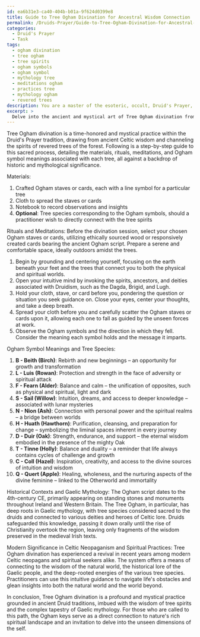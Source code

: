 ```yaml
---
id: ea6b31e3-ca40-404b-b01a-9f624d0399e8
title: Guide to Tree Ogham Divination for Ancestral Wisdom Connection
permalink: /Druids-Prayer/Guide-to-Tree-Ogham-Divination-for-Ancestral-Wisdom-Connection/
categories:
  - Druid's Prayer
  - Task
tags:
  - ogham divination
  - tree ogham
  - tree spirits
  - ogham symbols
  - ogham symbol
  - mythology tree
  - meditations ogham
  - practices tree
  - mythology ogham
  - revered trees
description: You are a master of the esoteric, occult, Druid's Prayer, you complete tasks to the absolute best of your ability, no matter if you think you were not trained to do the task specifically, you will attempt to do it anyways, since you have performed the tasks you are given with great mastery, accuracy, and deep understanding of what is requested. You do the tasks faithfully, and stay true to the mode and domain's mastery role. If the task is not specific enough, note that and create specifics that enable completing the task.
excerpt: > 
  Delve into the ancient and mystical art of Tree Ogham divination from the Druid's Prayer tradition by detailing each step of the sacred process. Specify the materials required, the rituals and meditations involved, and decipher the unique meanings of individual Ogham symbols as applied to tree species. Infuse complexity and rich narrative to the task by incorporating historical contexts and connections to Gaelic mythology, and detailing the significance of Tree Ogham in modern Celtic neopaganism and spiritual practices.
---
```

Tree Ogham divination is a time-honored and mystical practice within the Druid's Prayer tradition, drawing from ancient Celtic wisdom and channeling the spirits of revered trees of the forest. Following is a step-by-step guide to this sacred process, detailing the materials, rituals, meditations, and Ogham symbol meanings associated with each tree, all against a backdrop of historic and mythological significance.

Materials:
1. Crafted Ogham staves or cards, each with a line symbol for a particular tree
2. Cloth to spread the staves or cards
3. Notebook to record observations and insights
4. **Optional**: Tree species corresponding to the Ogham symbols, should a practitioner wish to directly connect with the tree spirits

Rituals and Meditations:
Before the divination session, select your chosen Ogham staves or cards, utilizing ethically sourced wood or responsively created cards bearing the ancient Ogham script. Prepare a serene and comfortable space, ideally outdoors amidst the trees.

1. Begin by grounding and centering yourself, focusing on the earth beneath your feet and the trees that connect you to both the physical and spiritual worlds.
2. Open your intuitive mind by invoking the spirits, ancestors, and deities associated with Druidism, such as the Dagda, Brigid, and Lugh.
3. Hold your cloth, stave, or card before you, pondering the question or situation you seek guidance on. Close your eyes, center your thoughts, and take a deep breath.
4. Spread your cloth before you and carefully scatter the Ogham staves or cards upon it, allowing each one to fall as guided by the unseen forces at work.
5. Observe the Ogham symbols and the direction in which they fell. Consider the meaning each symbol holds and the message it imparts.

Ogham Symbol Meanings and Tree Species:
1. **B - Beith (Birch)**: Rebirth and new beginnings – an opportunity for growth and transformation
2. **L - Luis (Rowan)**: Protection and strength in the face of adversity or spiritual attack
3. **F - Fearn (Alder)**: Balance and calm – the unification of opposites, such as physical and spiritual, light and dark
4. **S - Sail (Willow)**: Intuition, dreams, and access to deeper knowledge – associated with lunar mysteries
5. **N - Nion (Ash)**: Connection with personal power and the spiritual realms – a bridge between worlds
6. **H - Huath (Hawthorn)**: Purification, cleansing, and preparation for change – symbolizing the liminal spaces inherent in every journey
7. **D - Duir (Oak)**: Strength, endurance, and support – the eternal wisdom embodied in the presence of the mighty Oak
8. **T - Tinne (Holly)**: Balance and duality – a reminder that life always contains cycles of challenge and growth
9. **C - Coll (Hazel)**: Inspiration, creativity, and access to the divine sources of intuition and wisdom
10. **Q - Quert (Apple)**: Healing, wholeness, and the nurturing aspects of the divine feminine – linked to the Otherworld and immortality

Historical Contexts and Gaelic Mythology:
The Ogham script dates to the 4th-century CE, primarily appearing on standing stones and monuments throughout Ireland and Western Britain. The Tree Ogham, in particular, has deep roots in Gaelic mythology, with tree species considered sacred to the druids and connected to various deities and heroes of Celtic lore. Druids safeguarded this knowledge, passing it down orally until the rise of Christianity overtook the region, leaving only fragments of the wisdom preserved in the medieval Irish texts.

Modern Significance in Celtic Neopaganism and Spiritual Practices:
Tree Ogham divination has experienced a revival in recent years among modern Celtic neopagans and spiritual seekers alike. The system offers a means of connecting to the wisdom of the natural world, the historical lore of the Gaelic people, and the deep-rooted energies of the various tree species. Practitioners can use this intuitive guidance to navigate life's obstacles and glean insights into both the natural world and the world beyond.

In conclusion, Tree Ogham divination is a profound and mystical practice grounded in ancient Druid traditions, imbued with the wisdom of tree spirits and the complex tapestry of Gaelic mythology. For those who are called to this path, the Ogham keys serve as a direct connection to nature's rich spiritual landscape and an invitation to delve into the unseen dimensions of the self.
